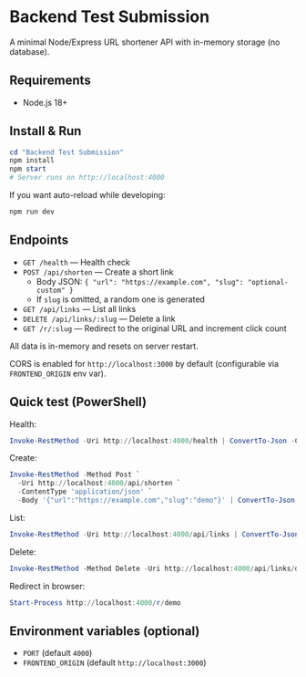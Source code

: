 # Backend Test Submission

A minimal Node/Express URL shortener API with in-memory storage (no database).

## Requirements
- Node.js 18+

## Install & Run
```powershell
cd "Backend Test Submission"
npm install
npm start
# Server runs on http://localhost:4000
```

If you want auto-reload while developing:
```powershell
npm run dev
```

## Endpoints
- `GET /health` — Health check
- `POST /api/shorten` — Create a short link
  - Body JSON: `{ "url": "https://example.com", "slug": "optional-custom" }`
  - If `slug` is omitted, a random one is generated
- `GET /api/links` — List all links
- `DELETE /api/links/:slug` — Delete a link
- `GET /r/:slug` — Redirect to the original URL and increment click count

All data is in-memory and resets on server restart.

CORS is enabled for `http://localhost:3000` by default (configurable via `FRONTEND_ORIGIN` env var).

## Quick test (PowerShell)
Health:
```powershell
Invoke-RestMethod -Uri http://localhost:4000/health | ConvertTo-Json -Compress
```

Create:
```powershell
Invoke-RestMethod -Method Post `
  -Uri http://localhost:4000/api/shorten `
  -ContentType 'application/json' `
  -Body '{"url":"https://example.com","slug":"demo"}' | ConvertTo-Json -Compress
```

List:
```powershell
Invoke-RestMethod -Uri http://localhost:4000/api/links | ConvertTo-Json -Compress
```

Delete:
```powershell
Invoke-RestMethod -Method Delete -Uri http://localhost:4000/api/links/demo -SkipHttpErrorCheck:$true
```

Redirect in browser:
```powershell
Start-Process http://localhost:4000/r/demo
```

## Environment variables (optional)
- `PORT` (default `4000`)
- `FRONTEND_ORIGIN` (default `http://localhost:3000`)

